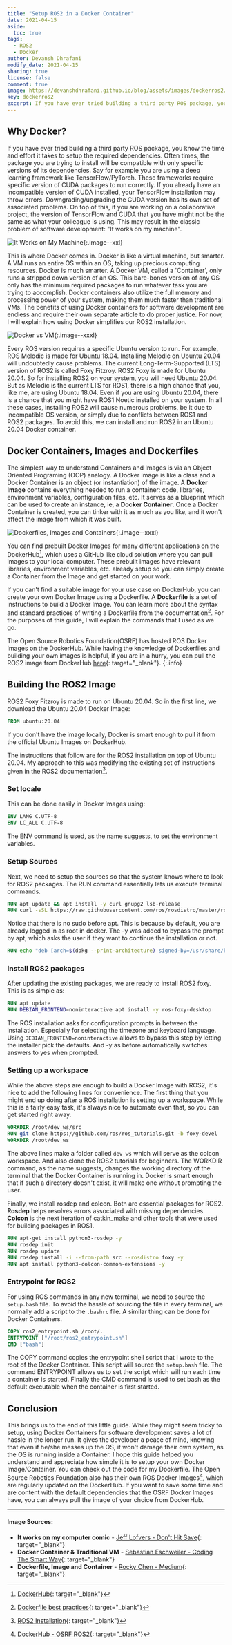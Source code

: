 ```yaml
---
title: "Setup ROS2 in a Docker Container"
date: 2021-04-15
aside:
  toc: true
tags: 
  - ROS2
  - Docker
author: Devansh Dhrafani
modify_date: 2021-04-15
sharing: true
license: false
comment: true
image: https://devanshdhrafani.github.io/blog/assets/images/dockerros2/imagecontainerfile.png
key: dockerros2
excerpt: If you have ever tried building a third party ROS package, you know the time and effort it takes to setup the required dependencies. Often times, the package you are trying to install will be compatible with only specific versions of its dependencies. Running your ROS Installation inside a Docker Container can help solve many of these problems.
---
```


## Why Docker?

If you have ever tried building a third party ROS package, you know the time and effort it takes to setup the required dependencies. Often times, the package you are trying to install will be compatible with only specific versions of its dependencies. Say for example you are using a deep learning framework like TensorFlow/PyTorch. These frameworks require specific version of CUDA packages to run correctly. If you already have an incompatible version of CUDA installed, your TensorFlow installation may throw errors. Downgrading/upgrading the CUDA version has its own set of associated problems. On top of this, if you are working on a collaborative project, the version of TensorFlow and CUDA that you have might not be the same as what your colleague is using. This may result in the classic problem of software development: "It works on my machine".

![It Works on My Machine](/blog/assets/images/dockerros2/worksonmymachine.png?style=centerme){:.image--xxl}

This is where Docker comes in. Docker is like a virtual machine, but smarter. A VM runs an entire OS within an OS, taking up precious computing resources. Docker is much smarter. A Docker VM, called a 'Container', only runs a stripped down version of an OS. This bare-bones version of any OS only has the minimum required packages to run whatever task you are trying to accomplish. Docker containers also utilize the full memory and processing power of your system, making them much faster than traditional VMs. The benefits of using Docker containers for software development are endless and require their own separate article to do proper justice. For now, I will explain how using Docker simplifies our ROS2 installation.

![Docker vs VM](/blog/assets/images/dockerros2/dockervsvm.png?style=centerme){:.image--xxxl}

Every ROS version requires a specific Ubuntu version to run. For example, ROS Melodic is made for Ubuntu 18.04. Installing Melodic on Ubuntu 20.04 will undoubtedly cause problems. The current Long-Term-Supported (LTS) version of ROS2 is called Foxy Fitzroy. ROS2 Foxy is made for Ubuntu 20.04. So for installing ROS2 on your system, you will need Ubuntu 20.04. But as Melodic is the current LTS for ROS1, there is a high chance that you, like me, are using Ubuntu 18.04. Even if you are using Ubuntu 20.04, there is a chance that you might have ROS1 Noetic installed on your system. In all these cases, installing ROS2 will cause numerous problems, be it due to incompatible OS version, or simply due to conflicts between ROS1 and ROS2 packages. To avoid this, we can install and run ROS2 in an Ubuntu 20.04 Docker container.

##  Docker Containers, Images and Dockerfiles

The simplest way to understand Containers and Images is via an Object Oriented Programing (OOP) analogy. A Docker image is like a class and a Docker Container is an object (or instantiation) of the image. A **Docker Image** contains everything needed to run a container: code, libraries, environment variables, configuration files, etc. It serves as a blueprint which can be used to create an instance, ie, a **Docker Container**. Once a Docker Container is created, you can tinker with it as much as you like, and it won't affect the image from which it was built.

![Dockerfiles, Images and Containers](/blog/assets/images/dockerros2/imagecontainerfile.png?style=centerme){:.image--xxxl}

You can find prebuilt Docker Images for many different applications on the DockerHub[^1], which uses a GitHub like cloud solution where you can pull images to your local computer. These prebuilt images have relevant libraries, environment variables, etc. already setup so you can simply create a Container from the Image and get started on your work. 

If you can't find a suitable image for your use case on DockerHub, you can create your own Docker Image using a Dockerfile. A **Dockerfile** is a set of instructions to build a Docker Image. You can learn more about the syntax and standard practices of writing a Dockerfile from the documentation[^2]. For the purposes of this guide, I will explain the commands that I used as we go.

The Open Source Robotics Foundation(OSRF) has hosted ROS Docker Images on the DockerHub. While having the knowledge of Dockerfiles and building your own images is helpful, if you are in a hurry, you can pull the ROS2 image from DockerHub [here](https://hub.docker.com/r/osrf/ros2/){: target="_blank"}.
{:.info}

## Building the ROS2 Image

ROS2 Foxy Fitzroy is made to run on Ubuntu 20.04. So in the first line, we download the Ubuntu 20.04 Docker Image:

```dockerfile
FROM ubuntu:20.04
```

If you don't have the image locally, Docker is smart enough to pull it from the official Ubuntu Images on DockerHub.

The instructions that follow are for the ROS2 installation on top of Ubuntu 20.04. My approach to this was modifying the existing set of instructions given in the ROS2 documentation[^3]. 

### Set locale

This can be done easily in Docker Images using:

```dockerfile
ENV LANG C.UTF-8
ENV LC_ALL C.UTF-8
```

The ENV command is used, as the name suggests, to set the environment variables.

### Setup Sources

Next, we need to setup the sources so that the system knows where to look for ROS2 packages. The RUN command essentially lets us execute terminal commands. 

```dockerfile
RUN apt update && apt install -y curl gnupg2 lsb-release
RUN curl -sSL https://raw.githubusercontent.com/ros/rosdistro/master/ros.key  -o /usr/share/keyrings/ros-archive-keyring.gpg
```

Notice that there is no sudo before apt. This is because by default, you are already logged in as root in docker. The -y was added to bypass the prompt by apt, which asks the user if they want to continue the installation or not.

```dockerfile
RUN echo "deb [arch=$(dpkg --print-architecture) signed-by=/usr/share/keyrings/ros-archive-keyring.gpg] http://packages.ros.org/ros2/ubuntu $(lsb_release -cs) main" | tee /etc/apt/sources.list.d/ros2.list > /dev/null
```

### Install ROS2 packages

After updating the existing packages, we are ready to install ROS2 foxy. This is as simple as:

```dockerfile
RUN apt update
RUN DEBIAN_FRONTEND=noninteractive apt install -y ros-foxy-desktop
```

The ROS installation asks for configuration prompts in between the installation. Especially for selecting the timezone and keyboard language. Using `DEBIAN_FRONTEND=noninteractive` allows to bypass this step by letting the installer pick the defaults. And -y as before automatically switches answers to yes when prompted.

### Setting up a workspace

While the above steps are enough to build a Docker Image with ROS2, it's nice to add the following lines for convenience. The first thing that you might end up doing after a ROS installation is setting up a workspace. While this is a fairly easy task, it's always nice to automate even that, so you can get started right away.

```dockerfile
WORKDIR /root/dev_ws/src
RUN git clone https://github.com/ros/ros_tutorials.git -b foxy-devel
WORKDIR /root/dev_ws
```

The above lines make a folder called `dev_ws` which will serve as the colcon workspace. And also clone the ROS2 tutorials for beginners. The WORKDIR command, as the name suggests, changes the working directory of the terminal that the Docker Container is running in. Docker is smart enough that if such a directory doesn't exist, it will make one without prompting the user.

Finally, we install rosdep and colcon. Both are essential packages for ROS2. **Rosdep** helps resolves errors associated with missing dependencies. **Colcon** is the next iteration of catkin_make and other tools that were used for building packages in ROS1.

```dockerfile
RUN apt-get install python3-rosdep -y
RUN rosdep init
RUN rosdep update
RUN rosdep install -i --from-path src --rosdistro foxy -y
RUN apt install python3-colcon-common-extensions -y
```

### Entrypoint for ROS2

For using ROS commands in any new terminal, we need to source the `setup.bash` file. To avoid the hassle of sourcing the file in every terminal, we normally add a script to the `.bashrc` file. A similar thing can be done for Docker Containers.

```dockerfile
COPY ros2_entrypoint.sh /root/.
ENTRYPOINT ["/root/ros2_entrypoint.sh"]
CMD ["bash"]
```

The COPY command copies the entrypoint shell script that I wrote to the root of the Docker Container. This script will source the `setup.bash` file. The command ENTRYPOINT allows us to set the script which will run each time a container is started. Finally the CMD  command is used to set bash as the default executable when the container is first started.

## Conclusion

This brings us to the end of this little guide. While they might seem tricky to setup, using Docker Containers for software development saves a lot of hassle in the longer run. It gives the developer a peace of mind, knowing that even if he/she messes up the OS, it won't damage their own system, as the OS is running inside a Container. I hope this guide helped you understand and appreciate how simple it is to setup your own Docker Image/Container. You can check out the code for my Dockerfile. The Open Source Robotics Foundation also has their own ROS Docker Images[^4], which are regularly updated on the DockerHub. If you want to save some time and are content with the default dependencies that the OSRF Docker Images have, you can always pull the image of your choice from DockerHub.

***

#### Image Sources:
* **It works on my computer comic** - [Jeff Lofvers - Don't Hit Save](https://donthitsave.com/comic/2016/07/15/it-works-on-my-computer){: target="_blank"}
* **Docker Container & Traditional VM** - [Sebastian Eschweiler - Coding The Smart Way](https://codingthesmartway.com/docker-beginners-guide-part-1-images-containers/){: target="_blank"}
* **Dockerfile, Image and Container** - [Rocky Chen - Medium](https://medium.com/swlh/understand-dockerfile-dd11746ed183){: target="_blank"}

[^1]: [DockerHub](https://hub.docker.com/){: target="_blank"}
[^2]: [Dockerfile best practices](https://docs.docker.com/develop/develop-images/dockerfile_best-practices/){: target="_blank"}
[^3]: [ROS2 Installation](https://docs.ros.org/en/foxy/Installation/Ubuntu-Install-Debians.html){: target="_blank"}
[^4]: [DockerHub - OSRF ROS2](https://hub.docker.com/r/osrf/ros2/){: target="_blank"}
